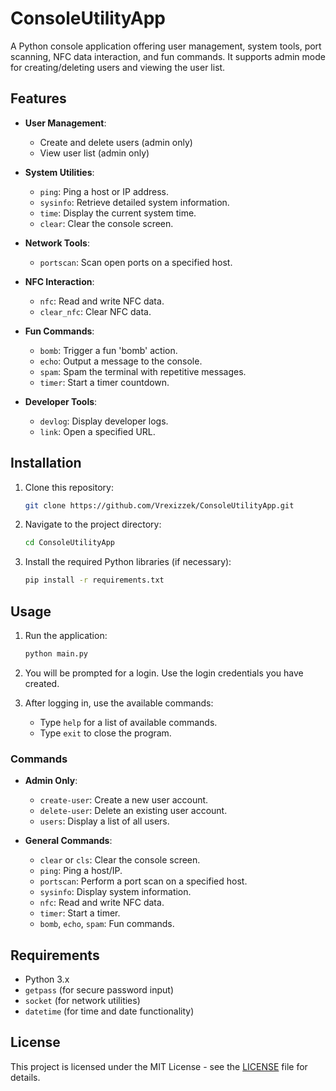 # ConsoleUtilityApp

A Python console application offering user management, system tools, port scanning, NFC data interaction, and fun commands. It supports admin mode for creating/deleting users and viewing the user list.

## Features

- **User Management**: 
  - Create and delete users (admin only)
  - View user list (admin only)
  
- **System Utilities**:
  - `ping`: Ping a host or IP address.
  - `sysinfo`: Retrieve detailed system information.
  - `time`: Display the current system time.
  - `clear`: Clear the console screen.
  
- **Network Tools**:
  - `portscan`: Scan open ports on a specified host.
  
- **NFC Interaction**:
  - `nfc`: Read and write NFC data.
  - `clear_nfc`: Clear NFC data.

- **Fun Commands**:
  - `bomb`: Trigger a fun 'bomb' action.
  - `echo`: Output a message to the console.
  - `spam`: Spam the terminal with repetitive messages.
  - `timer`: Start a timer countdown.

- **Developer Tools**:
  - `devlog`: Display developer logs.
  - `link`: Open a specified URL.

## Installation

1. Clone this repository:
   ```bash
   git clone https://github.com/Vrexizzek/ConsoleUtilityApp.git
   ```

2. Navigate to the project directory:
   ```bash
   cd ConsoleUtilityApp
   ```

3. Install the required Python libraries (if necessary):
   ```bash
   pip install -r requirements.txt
   ```

## Usage

1. Run the application:
   ```bash
   python main.py
   ```

2. You will be prompted for a login. Use the login credentials you have created.

3. After logging in, use the available commands:
   - Type `help` for a list of available commands.
   - Type `exit` to close the program.

### Commands

- **Admin Only**:
  - `create-user`: Create a new user account.
  - `delete-user`: Delete an existing user account.
  - `users`: Display a list of all users.

- **General Commands**:
  - `clear` or `cls`: Clear the console screen.
  - `ping`: Ping a host/IP.
  - `portscan`: Perform a port scan on a specified host.
  - `sysinfo`: Display system information.
  - `nfc`: Read and write NFC data.
  - `timer`: Start a timer.
  - `bomb`, `echo`, `spam`: Fun commands.

## Requirements

- Python 3.x
- `getpass` (for secure password input)
- `socket` (for network utilities)
- `datetime` (for time and date functionality)

## License

This project is licensed under the MIT License - see the [LICENSE](LICENSE) file for details.
